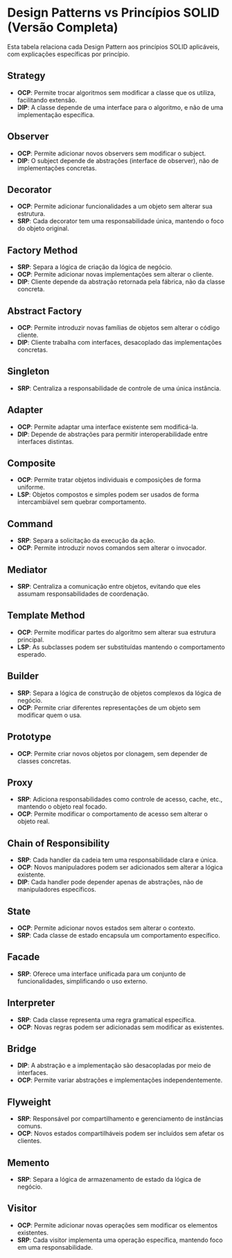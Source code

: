 # Design Patterns vs Princípios SOLID (Versão Completa)

Esta tabela relaciona cada Design Pattern aos princípios SOLID aplicáveis, com explicações específicas por princípio.

## Strategy
- **OCP**: Permite trocar algoritmos sem modificar a classe que os utiliza, facilitando extensão.
- **DIP**: A classe depende de uma interface para o algoritmo, e não de uma implementação específica.

## Observer
- **OCP**: Permite adicionar novos observers sem modificar o subject.
- **DIP**: O subject depende de abstrações (interface de observer), não de implementações concretas.

## Decorator
- **OCP**: Permite adicionar funcionalidades a um objeto sem alterar sua estrutura.
- **SRP**: Cada decorator tem uma responsabilidade única, mantendo o foco do objeto original.

## Factory Method
- **SRP**: Separa a lógica de criação da lógica de negócio.
- **OCP**: Permite adicionar novas implementações sem alterar o cliente.
- **DIP**: Cliente depende da abstração retornada pela fábrica, não da classe concreta.

## Abstract Factory
- **OCP**: Permite introduzir novas famílias de objetos sem alterar o código cliente.
- **DIP**: Cliente trabalha com interfaces, desacoplado das implementações concretas.

## Singleton
- **SRP**: Centraliza a responsabilidade de controle de uma única instância.

## Adapter
- **OCP**: Permite adaptar uma interface existente sem modificá-la.
- **DIP**: Depende de abstrações para permitir interoperabilidade entre interfaces distintas.

## Composite
- **OCP**: Permite tratar objetos individuais e composições de forma uniforme.
- **LSP**: Objetos compostos e simples podem ser usados de forma intercambiável sem quebrar comportamento.

## Command
- **SRP**: Separa a solicitação da execução da ação.
- **OCP**: Permite introduzir novos comandos sem alterar o invocador.

## Mediator
- **SRP**: Centraliza a comunicação entre objetos, evitando que eles assumam responsabilidades de coordenação.

## Template Method
- **OCP**: Permite modificar partes do algoritmo sem alterar sua estrutura principal.
- **LSP**: As subclasses podem ser substituídas mantendo o comportamento esperado.

## Builder
- **SRP**: Separa a lógica de construção de objetos complexos da lógica de negócio.
- **OCP**: Permite criar diferentes representações de um objeto sem modificar quem o usa.

## Prototype
- **OCP**: Permite criar novos objetos por clonagem, sem depender de classes concretas.

## Proxy
- **SRP**: Adiciona responsabilidades como controle de acesso, cache, etc., mantendo o objeto real focado.
- **OCP**: Permite modificar o comportamento de acesso sem alterar o objeto real.

## Chain of Responsibility
- **SRP**: Cada handler da cadeia tem uma responsabilidade clara e única.
- **OCP**: Novos manipuladores podem ser adicionados sem alterar a lógica existente.
- **DIP**: Cada handler pode depender apenas de abstrações, não de manipuladores específicos.

## State
- **OCP**: Permite adicionar novos estados sem alterar o contexto.
- **SRP**: Cada classe de estado encapsula um comportamento específico.

## Facade
- **SRP**: Oferece uma interface unificada para um conjunto de funcionalidades, simplificando o uso externo.

## Interpreter
- **SRP**: Cada classe representa uma regra gramatical específica.
- **OCP**: Novas regras podem ser adicionadas sem modificar as existentes.

## Bridge
- **DIP**: A abstração e a implementação são desacopladas por meio de interfaces.
- **OCP**: Permite variar abstrações e implementações independentemente.

## Flyweight
- **SRP**: Responsável por compartilhamento e gerenciamento de instâncias comuns.
- **OCP**: Novos estados compartilháveis podem ser incluídos sem afetar os clientes.

## Memento
- **SRP**: Separa a lógica de armazenamento de estado da lógica de negócio.

## Visitor
- **OCP**: Permite adicionar novas operações sem modificar os elementos existentes.
- **SRP**: Cada visitor implementa uma operação específica, mantendo foco em uma responsabilidade.

